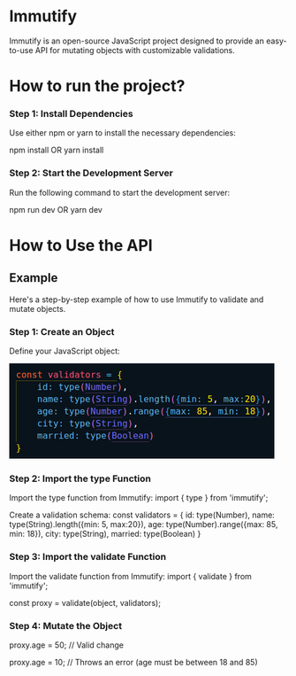 # Immutify

Immutify is an open-source JavaScript project designed to provide an easy-to-use API for mutating objects with customizable validations.

# How to run the project?

### Step 1: Install Dependencies
Use either npm or yarn to install the necessary dependencies:

npm install 
OR
yarn install

### Step 2: Start the Development Server
Run the following command to start the development server:

npm run dev
OR
yarn dev

# How to Use the API

## Example
Here's a step-by-step example of how to use Immutify to validate and mutate objects.

### Step 1: Create an Object
Define your JavaScript object:

![Schema](src/Assets/schema.png)


### Step 2: Import the type Function
Import the type function from Immutify:
import { type } from 'immutify';

Create a validation schema:
const validators = {
    id: type(Number),
    name: type(String).length({min: 5, max:20}),
    age: type(Number).range({max: 85, min: 18}),
    city: type(String),
    married: type(Boolean)
}

### Step 3: Import the validate Function
Import the validate function from Immutify:
import { validate } from 'immutify';

const proxy = validate(object, validators);

### Step 4: Mutate the Object

proxy.age = 50;  // Valid change

proxy.age = 10;  // Throws an error (age must be between 18 and 85)








